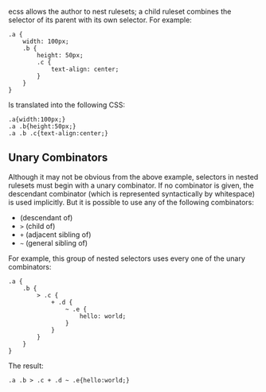 ecss allows the author to nest rulesets; a child ruleset combines the selector of its parent with its own selector. For example:

```
.a {
    width: 100px;
    .b {
        height: 50px;
        .c {
            text-align: center;
        }
    }
}
```

Is translated into the following CSS:

```
.a{width:100px;}
.a .b{height:50px;}
.a .b .c{text-align:center;}
```

## Unary Combinators

Although it may not be obvious from the above example, selectors in nested rulesets must begin with a unary combinator. If no combinator is given, the descendant combinator (which is represented syntactically by whitespace) is used implicitly. But it is possible to use any of the following combinators:
  * <whitespace> (descendant of)
  * `>` (child of)
  * `+` (adjacent sibling of)
  * `~` (general sibling of)

For example, this group of nested selectors uses every one of the unary combinators:

```
.a {
    .b {
        > .c {
            + .d {
                ~ .e {
                    hello: world;
                }
            }
        }
    }
}
```

The result:

```
.a .b > .c + .d ~ .e{hello:world;}
```
